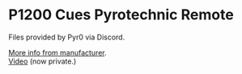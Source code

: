 # P1200 Cues Pyrotechnic Remote

Files provided by Pyr0 via Discord.

[More info from manufacturer](https://www.pyroboom.com/product_detail.aspx?ProductID=75).<br>
[Video](https://www.youtube.com/watch?v=gG6Xi3RobaU) (now private.)

